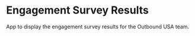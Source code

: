 # Engagement Survey Results

App to display the engagement survey results for the Outbound USA team.